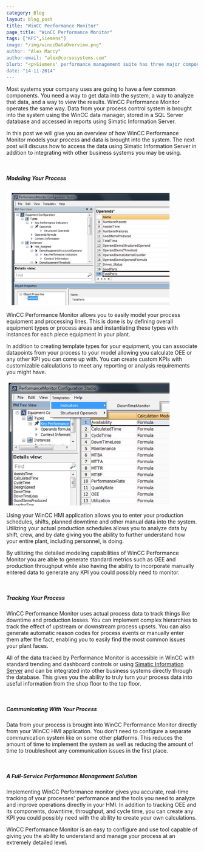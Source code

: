 ```yaml
---
category: Blog
layout: blog_post
title: "WinCC Performance Monitor"
page_title: "WinCC Performance Monitor"
tags: ["KPI",Siemens"]
image: "/img/winccDataOverview.png"
author: "Alex Marcy"
author-email: "alex@corsosystems.com"
blurb: "<p>Siemens' performance management suite has three major components, the database, process communications and reporting/analysis. This post details the database and communications systems and how they can be used to integrate WinCC Performance Monitor into your process.</p>"
date: "14-11-2014"
---
```


<p>Most systems your company uses are going to have a few common components. You need a way to get data into the system, a way to analyze that data, and a way to view the results. WinCC Performance Monitor operates the same way. Data from your process control system is brought into the system using the WinCC data manager, stored in a SQL Server database and accessed in reports using Simatic Information Server.</p>

<p>In this post we will give you an overview of how WinCC Performance Monitor models your process and data is brought into the system. The next post will discuss how to access the data using Simatic Information Server in addition to integrating with other business systems you may be using.</p>
<br/>
<h5><b>Modeling Your Process</b></h5>
<img src="/img/perfMonTree.png" width="430px"/>
<p>WinCC Performance Monitor allows you to easily model your process equipment and processing lines. This is done is by defining overall equipment types or process areas and instantiating these types with instances for each piece equipment in your plant.</p> 


<p>In addition to creating template types for your equipment, you can associate datapoints from your process to your model allowing you calculate OEE or any other KPI you can come up with. You can create custom KPIs with customizable calculations to meet any reporting or analysis requirements you might have.</p>

<img src="/img/perfMonKPIs.png" width="430px"/>
<p>Using your WinCC HMI application allows you to enter your production schedules, shifts, planned downtime and other manual data into the system. Utilizing your actual production schedules allows you to analyze data by shift, crew, and by date giving you the ability to further understand how your entire plant, including personnel, is doing.</p>

<p>By utilizing the detailed modeling capabilities of WinCC Performance Monitor you are able to generate standard metrics such as OEE and production throughput while also having the ability to incorporate manually entered data to generate any KPI you could possibly need to monitor.</p>

<br/>
<h5><b>Tracking Your Process</b></h5>
<p>WinCC Performance Monitor uses actual process data to track things like downtime and production losses. You can implement complex hierarchies to track the effect of upstream or downstream process upsets. You can also generate automatic reason codes for process events or manually enter them after the fact, enabling you to easily find the most common issues your plant faces.</p>

<p>All of the data tracked by Performance Monitor is accessible in WinCC with standard trending and dashboard controls or using <a href="/blog/simatic-information-server.html">Simatic Information Server</a> and can be integrated into other business systems directly through the database. This gives you the ability to truly turn your process data into useful information from the shop floor to the top floor.</p>

<br/>
<h5><b>Communicating With Your Process</b></h5>
<p>Data from your process is brought into WinCC Performance Monitor directly from your WinCC HMI application. You don't need to configure a separate communication system like on some other platforms. This reduces the amount of time to implement the system as well as reducing the amount of time to troubleshoot any communication issues in the first place.</p>

<br/>
<h5><b>A Full-Service Performance Management Solution</b></h5>
<p>Implementing WinCC Performance monitor gives you accurate, real-time tracking of your processes' performance and the tools you need to analyze and improve operations directly in your HMI. In addition to tracking OEE and its components, downtime, throughput, and cycle time, you can create any KPI you could possibly need with the ability to create your own calculations.</p>

<p>WinCC Performance Monitor is an easy to configure and use tool capable of giving you the ability to understand and manage your process at an extremely detailed level.</p>




